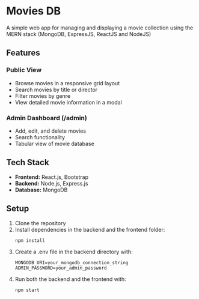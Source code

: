 # Movies DB

A simple web app for managing and displaying a movie collection using the MERN stack (MongoDB, ExpressJS, ReactJS and NodeJS)

## Features

### Public View
- Browse movies in a responsive grid layout
- Search movies by title or director
- Filter movies by genre
- View detailed movie information in a modal

### Admin Dashboard (/admin)
- Add, edit, and delete movies
- Search functionality
- Tabular view of movie database

## Tech Stack

- **Frontend:** React.js, Bootstrap
- **Backend:** Node.js, Express.js
- **Database:** MongoDB

## Setup

1. Clone the repository
2. Install dependencies in the backend and the frontend folder:
   ```bash
   npm install
   ```
3. Create a .env file in the backend directory with:
   ```
   MONGODB_URI=your_mongodb_connection_string
   ADMIN_PASSWORD=your_admin_password
   ```
4. Run both the backend and the frontend with:
   ```bash
   npm start
   ```
